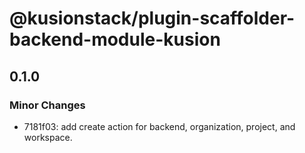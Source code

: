 # @kusionstack/plugin-scaffolder-backend-module-kusion

## 0.1.0

### Minor Changes

- 7181f03: add create action for backend, organization, project, and workspace.
